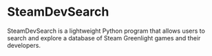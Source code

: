 # SteamDevSearch
SteamDevSearch is a lightweight Python program that allows users to search and explore a database of Steam Greenlight games and their developers. 
